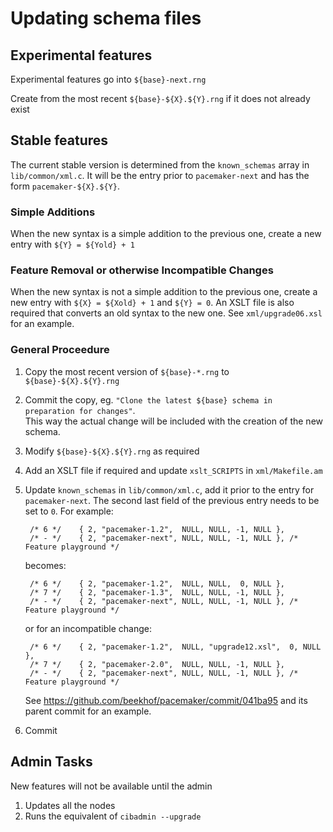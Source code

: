 # Updating schema files #

## Experimental features ##

Experimental features go into `${base}-next.rng`

Create from the most recent `${base}-${X}.${Y}.rng` if it does not already exist

## Stable features ##

The current stable version is determined from the `known_schemas` array in `lib/common/xml.c`.
It will be the entry prior to `pacemaker-next` and has the form `pacemaker-${X}.${Y}`.

### Simple Additions

When the new syntax is a simple addition to the previous one, create a new entry with `${Y} = ${Yold} + 1` 

### Feature Removal or otherwise Incompatible Changes

When the new syntax is not a simple addition to the previous one, create a new entry with `${X} = ${Xold} + 1` and `${Y} = 0`.
An XSLT file is also required that converts an old syntax to the new one.
See `xml/upgrade06.xsl` for an example.

### General Proceedure

1. Copy the most recent version of `${base}-*.rng` to `${base}-${X}.${Y}.rng` 
1. Commit the copy, eg. `"Clone the latest ${base} schema in preparation for changes"`.  
   This way the actual change will be included with the creation of the new schema.
1. Modify `${base}-${X}.${Y}.rng` as required
1. Add an XSLT file if required and update `xslt_SCRIPTS` in `xml/Makefile.am` 
1. Update `known_schemas` in `lib/common/xml.c`, add it prior to the entry for `pacemaker-next`.
   The second last field of the previous entry needs to be set to `0`.
   For example:
            
        /* 6 */    { 2, "pacemaker-1.2",  NULL, NULL, -1, NULL },
        /* - */    { 2, "pacemaker-next", NULL, NULL, -1, NULL }, /* Feature playground */
            
   becomes:
            
        /* 6 */    { 2, "pacemaker-1.2",  NULL, NULL,  0, NULL },
        /* 7 */    { 2, "pacemaker-1.3",  NULL, NULL, -1, NULL },
        /* - */    { 2, "pacemaker-next", NULL, NULL, -1, NULL }, /* Feature playground */
   
   or for an incompatible change:
   
        /* 6 */    { 2, "pacemaker-1.2",  NULL, "upgrade12.xsl",  0, NULL },
        /* 7 */    { 2, "pacemaker-2.0",  NULL, NULL, -1, NULL },
        /* - */    { 2, "pacemaker-next", NULL, NULL, -1, NULL }, /* Feature playground */
   
   See https://github.com/beekhof/pacemaker/commit/041ba95 and its parent commit for an example.
1. Commit

## Admin Tasks
New features will not be available until the admin

1. Updates all the nodes
1. Runs the equivalent of `cibadmin --upgrade`
